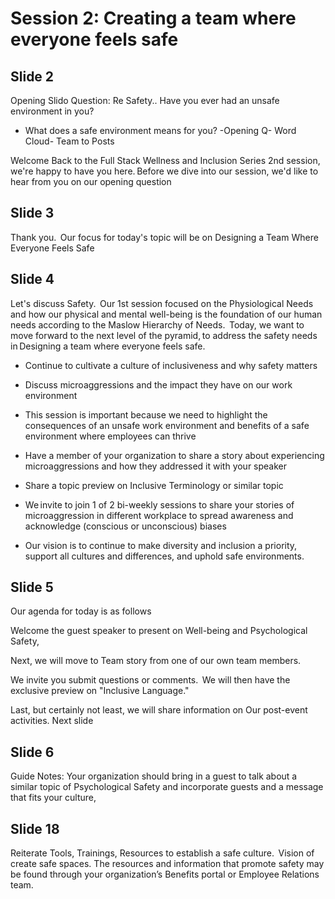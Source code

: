 # Session 2: Creating a team where everyone feels safe 




## Slide 2

Opening Slido Question: Re Safety.. Have you ever had an unsafe environment in you? 

* What does a safe environment means for you? -Opening Q- Word Cloud- Team to Posts 

Welcome Back to the Full Stack Wellness and Inclusion Series 2nd session, we're happy to have you here. Before we dive into our session, we'd like to hear from you on our opening question 



## Slide 3 

Thank you.  Our focus for today's topic will be on Designing a Team Where Everyone Feels Safe
 


## Slide 4 

Let's discuss Safety.  Our 1st session focused on the Physiological Needs and how our physical and mental well-being is the foundation of our human needs according to the Maslow Hierarchy of Needs.  Today, we want to move forward to the next level of the pyramid, to address the safety needs in Designing a team where everyone feels safe. 

* Continue to cultivate a culture of inclusiveness and why safety matters 

* Discuss microaggressions and the impact they have on our work environment 

* This session is important because we need to highlight the consequences of an unsafe work environment and benefits of a safe environment where employees can thrive 

* Have a member of your organization to share a story about experiencing microaggressions and how they addressed it with your speaker 

* Share a topic preview on Inclusive Terminology or similar topic 

* We invite to join 1 of 2 bi-weekly sessions to share your stories of microaggression in different workplace to spread awareness and acknowledge (conscious or unconscious) biases  

* Our vision is to continue to make diversity and inclusion a priority, support all cultures and differences, and uphold safe environments. 

 

## Slide 5  

Our agenda for today is as follows  

Welcome the guest speaker to present on Well-being and Psychological Safety, 

Next, we will move to Team story from one of our own team members. 

We invite you submit questions or comments.  We will then have the exclusive preview on "Inclusive Language."  

Last, but certainly not least, we will share information on Our post-event activities. Next slide 



## Slide 6 

Guide Notes: Your organization should bring in a guest to talk about a similar topic of Psychological Safety and incorporate guests and a message that fits your culture, 

 

## Slide 18 

Reiterate Tools, Trainings, Resources to establish a safe culture.  Vision of create safe spaces.  The resources and information that promote safety may be found through your organization’s Benefits portal or Employee Relations team.   
